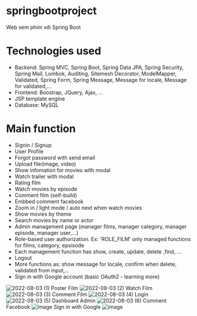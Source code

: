 # springbootproject
Web xem phim với Spring Boot
# Technologies used
- Backend: Spring MVC, Spring Boot, Spring Data JPA, Spring Security, Spring Mail, Lombok, Auditing, Sitemesh Decorator, ModelMapper, Validated,
           Spring Form, Spring Message, Message for locale, Message for validated,...
- Frontend: Boostrap, JQuery, Ajax, ...
- JSP template engine
- Database: MySQL
# Main function
- Signin / Signup
- User Profile
- Forgot password with send email
- Upload file(image, video)
- Show infomation for movies with modal
- Watch trailer with modal
- Rating film
- Watch movies by episode
- Comment film (self-build)
- Embbed comment facebook
- Zoom in / light mode / auto next when watch movies
- Show movies by theme
- Search movies by name or actor
- Admin management page (manager films, manager category, manager episode, manager user,...)
- Role-based user authorization. Ex: 'ROLE_FILM' only managed functions for films, category, epsisode
- Each management function has show, create, update, delete ,find, ...
- Logout
- More functions as: show message for locale, confirm when delete, validated from input,... 
- Sign in with Google account (basic OAuth2 - learning more)

![2022-08-03 (1)](https://user-images.githubusercontent.com/82626385/182619485-0ac4b089-3d00-4cb3-b3b3-50e8acd88002.png)
Poster Film
![2022-08-03 (2)](https://user-images.githubusercontent.com/82626385/182619751-38468ddf-8f9a-44ca-a93d-ee07996b3bc2.png)
Watch Film
![2022-08-03 (3)](https://user-images.githubusercontent.com/82626385/182619815-2a053f35-6265-4acf-b509-2f41b780ae20.png)
Comment Film
![2022-08-03 (4)](https://user-images.githubusercontent.com/82626385/182619871-058a6659-3ecf-4c96-bb05-4bd5f83216cc.png)
Login
![2022-08-03 (5)](https://user-images.githubusercontent.com/82626385/182619928-a89b6984-11c4-4db8-90db-ee297ad3ac05.png)
Dashboard Admin
![2022-08-03 (6)](https://user-images.githubusercontent.com/82626385/182619985-e97192b2-5af7-4e8a-babc-1f0ba7bfb3b3.png)
Comment Facebook
![image](https://user-images.githubusercontent.com/82626385/183893145-598ddc31-5b2a-4bc0-b038-287ce52cc41d.png)
Sign in with Google 
![image](https://user-images.githubusercontent.com/82626385/184540551-d7297c62-0407-4eae-9763-71e6b3a1fa1d.png)


